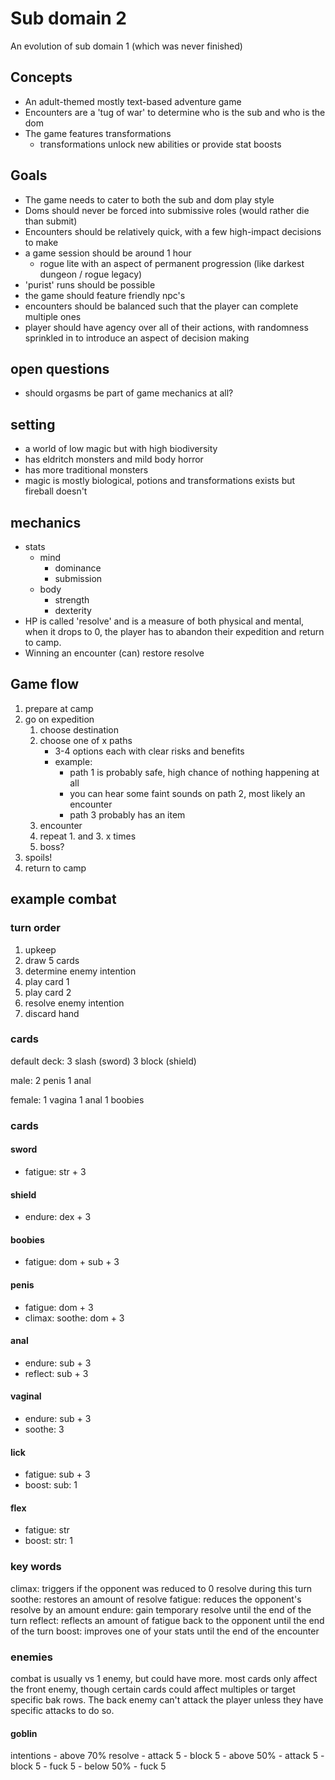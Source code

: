 # Sub domain 2

An evolution of sub domain 1 (which was never finished)

## Concepts

- An adult-themed mostly text-based adventure game
- Encounters are a 'tug of war' to determine who is the sub and who is the dom
- The game features transformations
  - transformations unlock new abilities or provide stat boosts

## Goals

- The game needs to cater to both the sub and dom play style
- Doms should never be forced into submissive roles (would rather die than submit)
- Encounters should be relatively quick, with a few high-impact decisions to make
- a game session should be around 1 hour
  - rogue lite with an aspect of permanent progression (like darkest dungeon / rogue legacy)
- 'purist' runs should be possible
- the game should feature friendly npc's
- encounters should be balanced such that the player can complete multiple ones
- player should have agency over all of their actions, with randomness sprinkled in to introduce an aspect of decision making

## open questions

- should orgasms be part of game mechanics at all?

## setting

- a world of low magic but with high biodiversity
- has eldritch monsters and mild body horror
- has more traditional monsters
- magic is mostly biological, potions and transformations exists but fireball doesn't

## mechanics

- stats
  - mind
    - dominance
    - submission
  - body
    - strength
    - dexterity
- HP is called 'resolve' and is a measure of both physical and mental, when it drops to 0, the player has to abandon their expedition and return to camp.
- Winning an encounter (can) restore resolve

## Game flow

1. prepare at camp
2. go on expedition
   1. choose destination
   2. choose one of x paths
      - 3-4 options each with clear risks and benefits
      - example:
        - path 1 is probably safe, high chance of nothing happening at all
        - you can hear some faint sounds on path 2, most likely an encounter
        - path 3 probably has an item
   3. encounter
   4. repeat 1. and 3. x times
   5. boss?
3. spoils!
4. return to camp

## example combat

### turn order

1. upkeep
2. draw 5 cards
3. determine enemy intention
4. play card 1
5. play card 2
6. resolve enemy intention
7. discard hand

### cards

default deck:
3 slash (sword)
3 block (shield)

male:
2 penis
1 anal

female:
1 vagina
1 anal
1 boobies

### cards

#### sword

- fatigue: str + 3

#### shield

- endure: dex + 3

#### boobies

- fatigue: dom + sub + 3

#### penis

- fatigue: dom + 3
- climax: soothe: dom + 3

#### anal

- endure: sub + 3
- reflect: sub + 3

#### vaginal

- endure: sub + 3
- soothe: 3

#### lick

- fatigue: sub + 3
- boost: sub: 1

#### flex

- fatigue: str
- boost: str: 1

### key words

climax: triggers if the opponent was reduced to 0 resolve during this turn
soothe: restores an amount of resolve
fatigue: reduces the opponent's resolve by an amount
endure: gain temporary resolve until the end of the turn
reflect: reflects an amount of fatigue back to the opponent until the end of the turn
boost: improves one of your stats until the end of the encounter

### enemies

combat is usually vs 1 enemy, but could have more. most cards only affect the front enemy, though certain cards could affect multiples or target specific bak rows. The back enemy can't attack the player unless they have specific attacks to do so.

#### goblin

intentions - above 70% resolve - attack 5 - block 5 - above 50% - attack 5 - block 5 - fuck 5 - below 50% - fuck 5
